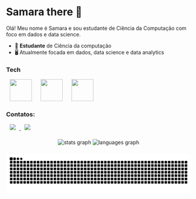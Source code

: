 # Samara there 👋

Olá! Meu nome é Samara e sou estudante de Ciência da Computação com foco em dados e data science.

- 📖 **Estudante** de Ciência da computação
- 🖥️ Atualmente focada em dados, data science e data analytics

### Tech

<div style="display: inline" >
    <img hspace='10' width='60' height='60' src="https://cdn.jsdelivr.net/gh/devicons/devicon@latest/icons/python/python-original.svg" /> 
    <img hspace='10' width='60' height='60' src="https://cdn.jsdelivr.net/gh/devicons/devicon@latest/icons/mysql/mysql-original-wordmark.svg" />
    <img hspace='10' width='60' height='60' src="https://cdn.jsdelivr.net/gh/devicons/devicon@latest/icons/postgresql/postgresql-plain-wordmark.svg" />
    <!--ESTUDANDO -> <img hspace='10' width='60' height='60' src="https://cdn.jsdelivr.net/gh/devicons/devicon@latest/icons/pandas/pandas-original.svg" /> -->
</div>

### Contatos:

<div style="display: inline" >
<a href='https://www.linkedin.com/in/samaraaugusto/'><img hspace='10' src='https://img.shields.io/badge/linkedin-%230077B5.svg?style=for-the-badge&logo=linkedin&logoColor=white'> </a>
<a href='mailto:samaraaugusto1115@gmail.com'><img hspace='10' src='https://img.shields.io/badge/Gmail-D14836?style=for-the-badge&logo=gmail&logoColor=white'></a>

###

<div align="center">
  <img src="https://github-readme-stats.vercel.app/api?username=SamaraAugusto15&hide_title=false&hide_rank=false&show_icons=true&include_all_commits=true&count_private=true&disable_animations=false&theme=tokyonight&locale=en&hide_border=false&order=1" height="150" alt="stats graph"  />
  <img src="https://github-readme-stats.vercel.app/api/top-langs?username=SamaraAugusto15&locale=en&hide_title=false&layout=compact&card_width=320&langs_count=5&theme=tokyonight&hide_border=false&order=2" height="150" alt="languages graph"  />
</div>

###

<img src="https://raw.githubusercontent.com/SamaraAugusto15/SamaraAugusto15/output/snake.svg" alt="Snake animation" />

###
